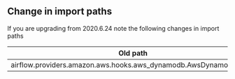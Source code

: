 <!--
 Licensed to the Apache Software Foundation (ASF) under one
 or more contributor license agreements.  See the NOTICE file
 distributed with this work for additional information
 regarding copyright ownership.  The ASF licenses this file
 to you under the Apache License, Version 2.0 (the
 "License"); you may not use this file except in compliance
 with the License.  You may obtain a copy of the License at

   http://www.apache.org/licenses/LICENSE-2.0

 Unless required by applicable law or agreed to in writing,
 software distributed under the License is distributed on an
 "AS IS" BASIS, WITHOUT WARRANTIES OR CONDITIONS OF ANY
 KIND, either express or implied.  See the License for the
 specific language governing permissions and limitations
 under the License.
 -->

## Change in import paths

If you are upgrading from 2020.6.24 note the following changes in import paths

| Old path                                                     | New path                                                 |
| ------------------------------------------------------------ | -------------------------------------------------------- |
| airflow.providers.amazon.aws.hooks.aws_dynamodb.AwsDynamoDBHook | airflow.providers.amazon.aws.hooks.dynamodb.AwsDynamoDBHook
